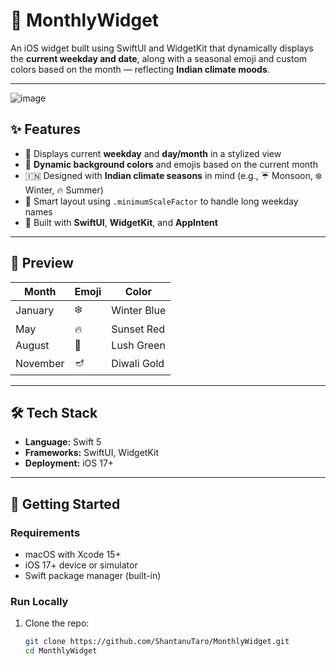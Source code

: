 # 📆 MonthlyWidget

An iOS widget built using SwiftUI and WidgetKit that dynamically displays the **current weekday and date**, along with a seasonal emoji and custom colors based on the month — reflecting **Indian climate moods**.

---
![image](https://github.com/user-attachments/assets/cec3482d-2270-4607-960b-7be984c69f65)

## ✨ Features

- 📅 Displays current **weekday** and **day/month** in a stylized view
- 🎨 **Dynamic background colors** and emojis based on the current month
- 🇮🇳 Designed with **Indian climate seasons** in mind (e.g., ☔ Monsoon, ❄️ Winter, 🔥 Summer)
- 🧠 Smart layout using `.minimumScaleFactor` to handle long weekday names
- 🧱 Built with **SwiftUI**, **WidgetKit**, and **AppIntent**

---

## 📸 Preview

| Month        | Emoji | Color        |
|--------------|--------|--------------|
| January      | ❄️     | Winter Blue  |
| May          | 🔥     | Sunset Red   |
| August       | 🌿     | Lush Green   |
| November     | 🪔     | Diwali Gold  |

---

## 🛠️ Tech Stack

- **Language:** Swift 5
- **Frameworks:** SwiftUI, WidgetKit
- **Deployment:** iOS 17+

---

## 🚀 Getting Started

### Requirements

- macOS with Xcode 15+
- iOS 17+ device or simulator
- Swift package manager (built-in)

### Run Locally

1. Clone the repo:
   ```bash
   git clone https://github.com/ShantanuTaro/MonthlyWidget.git
   cd MonthlyWidget
